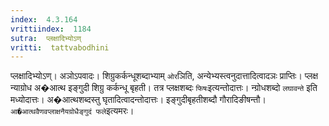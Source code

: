 ```yaml
---
index:  4.3.164
vrittiindex:  1184
sutra:  प्लक्षादिभ्योऽण्
vritti:  tattvabodhini 
---
```


प्लक्षादिभ्योऽण्। अञोऽपवादः। शिग्रुकर्कन्धूशब्दाभ्याम् `ओर`ञिति, अन्येभ्यस्त्वनुदात्तादित्वादञः प्राप्तिः। प्लक्ष न्याग्रोध अ�आत्थ इङ्गुदी शिग्रु कर्कन्धू बृहती। तत्र प्लक्षशब्दः `फिषः`इत्यन्तोदात्तः। न्ग्रोधशब्दो `लघावन्ते` इति मध्योदात्तः। अ�आत्थशब्दस्तु घृतादित्वादन्तोदात्तः। इङ्गुदीबृहतीशब्दौ गौरादिङीषन्तौ। `आ�आत्थवैणवप्लाक्षनैयग्रोधैङ्गुदं फले`इत्यमरः। 

